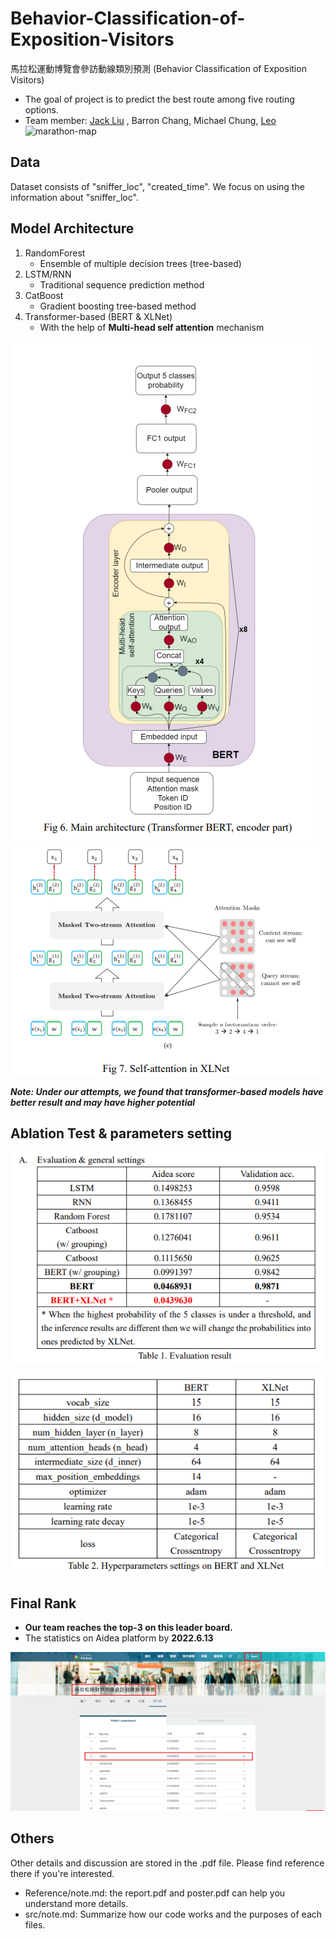 # Behavior-Classification-of-Exposition-Visitors
馬拉松運動博覽會參訪動線類別預測 (Behavior Classification of Exposition Visitors)
* The goal of project is to predict the best route among five routing options.
* Team member: [Jack Liu](https://github.com/Jack24658735) , Barron Chang, Michael Chung, [Leo](https://github.com/LeoTheBestCoder)
![marathon-map](https://user-images.githubusercontent.com/61014449/174948539-169eeafc-61fc-47c5-8aca-5f1fad7a493a.png)

## Data
Dataset consists of "sniffer_loc", "created_time". We focus on using the information about "sniffer_loc".

## Model Architecture
1. RandomForest
    * Ensemble of multiple decision trees (tree-based)
3. LSTM/RNN
    * Traditional sequence prediction method
4. CatBoost
    * Gradient boosting tree-based method
5. Transformer-based (BERT & XLNet)
    * With the help of **Multi-head self attention** mechanism

<img src="https://github.com/Jack24658735/Behavior-Classification-of-Exposition-Visitors/blob/main/bert%20arch.png"><img src="https://github.com/Jack24658735/Behavior-Classification-of-Exposition-Visitors/blob/main/xlnet%20arch.png" />

***Note: Under our attempts, we found that transformer-based models have better result and may have higher potential***

## Ablation Test & parameters setting
<p align="center">
  <img src="https://github.com/Jack24658735/Behavior-Classification-of-Exposition-Visitors/blob/main/eval.png" />
</p>

<p align="center">
  <img src="https://github.com/Jack24658735/Behavior-Classification-of-Exposition-Visitors/blob/main/hyper_parameter_set.png" />
</p>

## Final Rank 
* **Our team reaches the top-3 on this leader board.**
* The statistics on Aidea platform by **2022.6.13**
<p align="center">
  <img src="https://github.com/Jack24658735/Behavior-Classification-of-Exposition-Visitors/blob/main/final_rank.png" />
</p>



## Others
Other details and discussion are stored in the .pdf file. Please find reference there if you're interested.
* Reference/note.md: the report.pdf and poster.pdf can help you understand more details.
* src/note.md: Summarize how our code works and the purposes of each files. 

